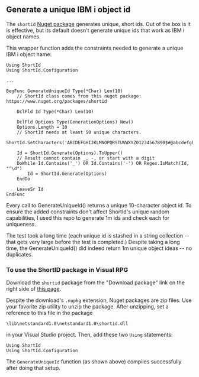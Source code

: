 ## Generate a unique IBM i object id 

The `shortid` [Nuget package](https://www.nuget.org/packages/shortid) generates unique, short ids. Out of the box is it is effective, but its default doesn't generate unique ids that work as IBM i object names. 

This wrapper function adds the constraints needed to generate a unique IBM i object name:

```
Using ShortId 
Using ShortId.Configuration 

...

BegFunc GenerateUniqueId Type(*Char) Len(10) 
    // ShortId class comes from this nuget package: https://www.nuget.org/packages/shortid

    DclFld Id Type(*Char) Len(10)

    DclFld Options Type(GenerationOptions) New()
    Options.Length = 10
    // ShortId needs at least 50 unique characters. 
    ShortId.SetCharacters('ABCDEFGHIJKLMNOPQRSTUVWXYZ01234567890$#@abcdefghijklmnopqrstuvwxyz')

    Id = ShortId.Generate(Options).ToUpper()
    // Result cannot contain _, -, or start with a digit
    DoWhile Id.Contains('_') OR Id.Contains('-') OR Regex.IsMatch(Id, "^\d") 
        Id = ShortId.Generate(Options)
    EndDo             

    LeaveSr Id
EndFunc
```    
Every call to GenerateUniqueId() returns a unique 10-character object id. To ensure the added constraints don't affect ShortId's unique random capabilities, I used this repo to generate 1m ids and check each for uniqueness. 

The test took a long time (each unique id is stashed in a string collection -- that gets very large before the test is completed.) Despite taking a long time, the GenerateUniqueId() did indeed return 1m unique object ideas -- no duplicates. 

### To use the ShortID package in Visual RPG

Download the `shortid` package from the "Download package" link on the right side of [this page](https://www.nuget.org/packages/shortid).

Despite the download's `.nupkg` extension, Nuget packages are zip files. Use your favorite zip utility to unzip the package. After unzipping, set a reference to this file in the package 

    \lib\netstandard1.0\netstandard1.0\shortid.dll

in your Visual Studio project. Then, add these two `Using` statements:

```
Using ShortId 
Using ShortId.Configuration 
```

The `GenerateUniqueId` function (as shown above) compiles successfully after doing that setup. 